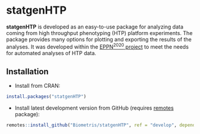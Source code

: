 
<!-- README.md is generated from README.Rmd. Please edit that file -->

# statgenHTP

**statgenHTP** is developed as an easy-to-use package for analyzing data
coming from high throughput phenotyping (HTP) platform experiments. The
package provides many options for plotting and exporting the results of
the analyses. It was developed within the [EPPN<sup>2020</sup>
project](https://eppn2020.plant-phenotyping.eu/) to meet the needs for
automated analyses of HTP data.

## Installation

-   Install from CRAN:

``` r
install.packages("statgenHTP")
```

-   Install latest development version from GitHub (requires
    [remotes](https://github.com/r-lib/remotes) package):

``` r
remotes::install_github("Biometris/statgenHTP", ref = "develop", dependencies = TRUE)
```
